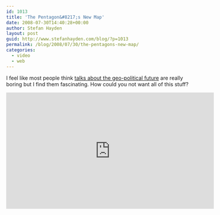 ```yaml
---
id: 1013
title: 'The Pentagon&#8217;s New Map'
date: 2008-07-30T14:40:28+00:00
author: Stefan Hayden
layout: post
guid: http://www.stefanhayden.com/blog/?p=1013
permalink: /blog/2008/07/30/the-pentagons-new-map/
categories:
  - video
  - web
---
```

I feel like most people think <a href="http://youtube.com/watch?v=hg7pZi6peD4">talks about the geo-political future</a> are really boring but I find them fascinating. How could you not want all of this stuff?

<iframe width="560" height="315" src="http://www.youtube.com/embed/hg7pZi6peD4&hl=en&fs=1" title="YouTube video player" frameborder="0" allow="accelerometer; autoplay; clipboard-write; encrypted-media; gyroscope; picture-in-picture" allowfullscreen></iframe>
